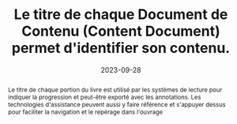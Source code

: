 ---
Rubrique: Identification et contact
title: Le titre de chaque Document de Contenu (Content Document) permet d'identifier son contenu. 
abstract: Le titre de chaque portion du livre est utilisé par les systèmes de lecture pour indiquer la progression et peut-être exporté avec les annotations. Les technologies d'assistance peuvent aussi y faire référence et s'appuyer dessus pour faciliter la navigation et le repérage dans l'ouvrage
categories: ["Identification et contact"]
agrege: O4098-E014
opquast: '4 098'
indiceebook: '14'
description: "Règle n° 015"
before: "014"
weight: "015"
after: "016"
actif: '1'
layout: rules
date: 2023-09-28
tags: ["Accessibilité", "Utilisabilité", "Tri et classement"]
objectif: ["Améliorer l’accessibilité des contenus aux lectrices et lecteurs handicapées. ", "Améliorer la prise en compte des contenus par les moteurs de recherche et outils d’indexation"]
Meo: ["Rédiger le contenu de l'élément title de chaque Document de Contenu (Content Document) à y indiquer le nom du site."]
Controle: [""]
epubcheck: 
ace: 
humancheck: true
ReadiumGoToolkit: 
Source: ["SNE"]
Referentiel: [""]
steps: ["Développement", "Fabrication"]
---